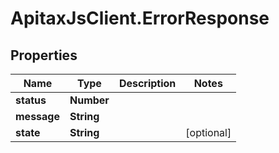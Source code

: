 # ApitaxJsClient.ErrorResponse

## Properties
Name | Type | Description | Notes
------------ | ------------- | ------------- | -------------
**status** | **Number** |  | 
**message** | **String** |  | 
**state** | **String** |  | [optional] 


